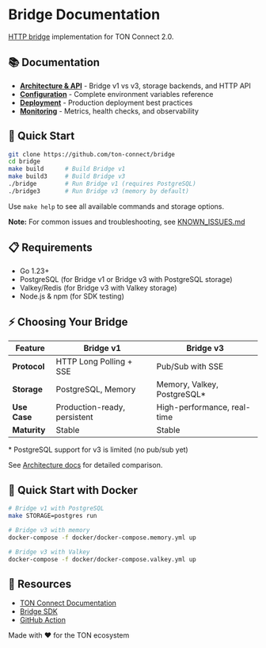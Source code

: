 # Bridge Documentation

[HTTP bridge](https://github.com/ton-connect/docs/blob/main/bridge.md) implementation for TON Connect 2.0.

## 📚 Documentation

- **[Architecture & API](ARCHITECTURE.md)** - Bridge v1 vs v3, storage backends, and HTTP API
- **[Configuration](CONFIGURATION.md)** - Complete environment variables reference
- **[Deployment](DEPLOYMENT.md)** - Production deployment best practices
- **[Monitoring](MONITORING.md)** - Metrics, health checks, and observability

## 🚀 Quick Start

```bash
git clone https://github.com/ton-connect/bridge
cd bridge
make build      # Build Bridge v1
make build3     # Build Bridge v3
./bridge        # Run Bridge v1 (requires PostgreSQL)
./bridge3       # Run Bridge v3 (memory by default)
```

Use `make help` to see all available commands and storage options.

**Note:** For common issues and troubleshooting, see [KNOWN_ISSUES.md](../KNOWN_ISSUES.md)

## 📋 Requirements

- Go 1.23+
- PostgreSQL (for Bridge v1 or Bridge v3 with PostgreSQL storage)
- Valkey/Redis (for Bridge v3 with Valkey storage)
- Node.js & npm (for SDK testing)

## ⚡ Choosing Your Bridge

| Feature | Bridge v1 | Bridge v3 |
|---------|-----------|-----------|
| **Protocol** | HTTP Long Polling + SSE | Pub/Sub with SSE |
| **Storage** | PostgreSQL, Memory | Memory, Valkey, PostgreSQL* |
| **Use Case** | Production-ready, persistent | High-performance, real-time |
| **Maturity** | Stable | Stable |

\* PostgreSQL support for v3 is limited (no pub/sub yet)

See [Architecture docs](ARCHITECTURE.md) for detailed comparison.

## 🐳 Quick Start with Docker

```bash
# Bridge v1 with PostgreSQL
make STORAGE=postgres run

# Bridge v3 with memory
docker-compose -f docker/docker-compose.memory.yml up

# Bridge v3 with Valkey
docker-compose -f docker/docker-compose.valkey.yml up
```

## 🔗 Resources

- [TON Connect Documentation](https://github.com/ton-connect/docs)
- [Bridge SDK](../bridge-sdk/)
- [GitHub Action](../actions/local/)

Made with ❤️ for the TON ecosystem
